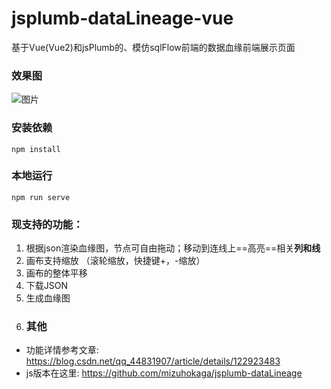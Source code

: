 # jsplumb-dataLineage-vue
基于Vue(Vue2)和jsPlumb的、模仿sqlFlow前端的数据血缘前端展示页面
### 效果图

![图片](https://github.com/mizuhokaga/jsplumb-dataLineage-vue/blob/main/src/assets/sample.png)



### 安装依赖

```
npm install
```

### 本地运行
```
npm run serve
```
### 现支持的功能：

1. 根据json渲染血缘图，节点可自由拖动；移动到连线上==高亮==相关**列和线**
2. 画布支持缩放 （滚轮缩放，快捷键+，-缩放）
3. 画布的整体平移
4. 下载JSON
5. 生成血缘图
6. ### 其他
- 功能详情参考文章: https://blog.csdn.net/qq_44831907/article/details/122923483
- js版本在这里: https://github.com/mizuhokaga/jsplumb-dataLineage
